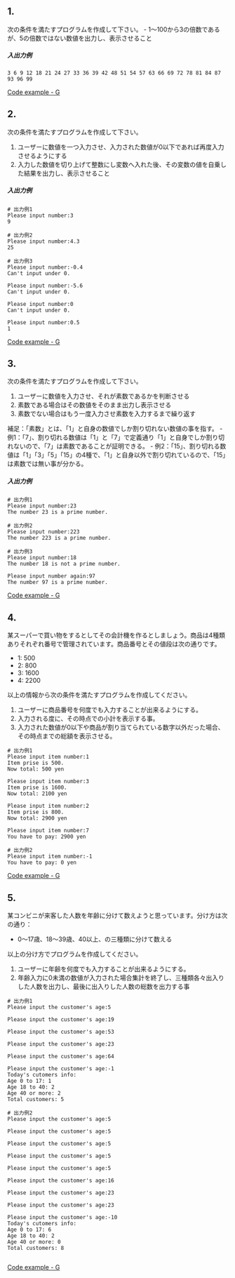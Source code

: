 ## 1. 
次の条件を満たすプログラムを作成して下さい。
    - 1～100から3の倍数であるが、5の倍数ではない数値を出力し、表示させること

##### 入出力例
```
3 6 9 12 18 21 24 27 33 36 39 42 48 51 54 57 63 66 69 72 78 81 84 87 93 96 99 
```

[Code example - G](https://github.com/eclairsameal/Level-3_Python/blob/main/Homework9/George/Homework9_1.py)

## 2. 
次の条件を満たすプログラムを作成して下さい。
1. ユーザーに数値を一つ入力させ、入力された数値が0以下であれば再度入力させるようにする
2. 入力した数値を切り上げて整数にし変数へ入れた後、その変数の値を自乗した結果を出力し、表示させること

##### 入出力例
```
# 出力例1
Please input number:3
9

# 出力例2
Please input number:4.3
25

# 出力例3
Please input number:-0.4
Can't input under 0.

Please input number:-5.6
Can't input under 0.

Please input number:0
Can't input under 0.

Please input number:0.5
1

```
[Code example - G](https://github.com/eclairsameal/Level-3_Python/blob/main/Homework9/George/Homework9_2.py)

## 3. 
次の条件を満たすプログラムを作成して下さい。
1. ユーザーに数値を入力させ、それが素数であるかを判断させる
2. 素数である場合はその数値をそのまま出力し表示させる
3. 素数でない場合はもう一度入力させ素数を入力するまで繰り返す

補足：「素数」とは、「1」と自身の数値でしか割り切れない数値の事を指す。
    - 例1：「7」、割り切れる数値は「1」と「7」で定義通り「1」と自身でしか割り切れないので、「7」は素数であることが証明できる。
    - 例2：「15」、割り切れる数値は「1」「3」「5」「15」の4種で、「1」と自身以外で割り切れているので、「15」は素数では無い事が分かる。

##### 入出力例
```
# 出力例1
Please input number:23
The number 23 is a prime number.

# 出力例2
Please input number:223
The number 223 is a prime number.

# 出力例3
Please input number:18
The number 18 is not a prime number.

Please input number again:97
The number 97 is a prime number.

```

[Code example - G](https://github.com/eclairsameal/Level-3_Python/blob/main/Homework9/George/Homework9_3.py)

## 4. 
某スーパーで買い物をするとしてその会計機を作るとしましょう。商品は4種類ありそれぞれ番号で管理されています。商品番号とその値段は次の通りです。
- 1: 500
- 2: 800
- 3: 1600
- 4: 2200

以上の情報から次の条件を満たすプログラムを作成してください。
1. ユーザーに商品番号を何度でも入力することが出来るようにする。
2. 入力される度に、その時点での小計を表示する事。
3. 入力された数値が0以下や商品が割り当てられている数字以外だった場合、その時点までの総額を表示させる。

```
# 出力例1
Please input item number:1
Item prise is 500.
Now total: 500 yen

Please input item number:3
Item prise is 1600.
Now total: 2100 yen

Please input item number:2
Item prise is 800.
Now total: 2900 yen

Please input item number:7
You have to pay: 2900 yen

# 出力例2
Please input item number:-1
You have to pay: 0 yen

```

[Code example - G](https://github.com/eclairsameal/Level-3_Python/blob/main/Homework9/George/Homework9_4.py)

## 5. 
某コンビニが来客した人数を年齢に分けて数えようと思っています。分け方は次の通り：
- 0～17歳、18～39歳、40以上、の三種類に分けて数える

以上の分け方でプログラムを作成してください。
1. ユーザーに年齢を何度でも入力することが出来るようにする。
2. 年齢入力に0未満の数値が入力された場合集計を終了し、三種類各々出入りした人数を出力し、最後に出入りした人数の総数を出力する事

```
# 出力例1
Please input the customer's age:5

Please input the customer's age:19

Please input the customer's age:53

Please input the customer's age:23

Please input the customer's age:64

Please input the customer's age:-1
Today's cutomers info:
Age 0 to 17: 1
Age 18 to 40: 2
Age 40 or more: 2
Total customers: 5

# 出力例2
Please input the customer's age:5

Please input the customer's age:5

Please input the customer's age:5

Please input the customer's age:5

Please input the customer's age:5

Please input the customer's age:16

Please input the customer's age:23

Please input the customer's age:23

Please input the customer's age:-10
Today's cutomers info:
Age 0 to 17: 6
Age 18 to 40: 2
Age 40 or more: 0
Total customers: 8


```

[Code example - G](https://github.com/eclairsameal/Level-3_Python/blob/main/Homework9/George/Homework9_5.py)
